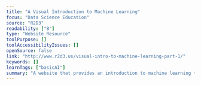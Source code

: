```yaml
---
title: "A Visual Introduction to Machine Learning"
focus: "Data Science Education"
source: "R2D3"
readability: ["B"]
type: "Website Resource"
toolPurpose: []
toolAccessibilityIssues: []
openSource: false
link: "http://www.r2d3.us/visual-intro-to-machine-learning-part-1/"
keywords: []
learnTags: ["basicAI"]
summary: "A website that provides an introduction to machine learning through visual models. "
---
```


